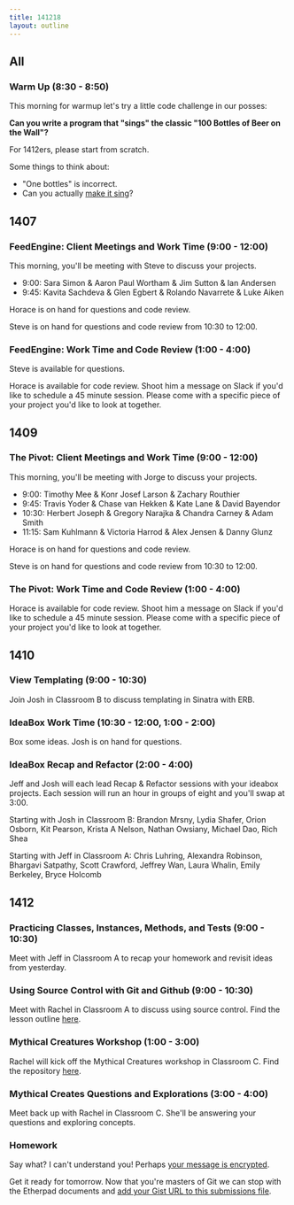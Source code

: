 ```yaml
---
title: 141218
layout: outline
---
```


## All

### Warm Up (8:30 - 8:50)

This morning for warmup let's try a little code challenge in our posses:

**Can you write a program that "sings" the classic "100 Bottles of Beer on the Wall"?**

For 1412ers, please start from scratch.

Some things to think about:

* "One bottles" is incorrect.
* Can you actually [make it sing](https://developer.apple.com/library/mac/documentation/Darwin/Reference/ManPages/man1/say.1.html)?

## 1407

### FeedEngine: Client Meetings and Work Time (9:00 - 12:00)

This morning, you'll be meeting with Steve to discuss your projects.

* 9:00: Sara Simon & Aaron Paul Wortham & Jim Sutton & Ian Andersen
* 9:45: Kavita Sachdeva & Glen Egbert & Rolando Navarrete & Luke Aiken

Horace is on hand for questions and code review.

Steve is on hand for questions and code review from 10:30 to 12:00.

### FeedEngine: Work Time and Code Review (1:00 - 4:00)

Steve is available for questions.

Horace is available for code review. Shoot him a message on Slack if you'd like to schedule a 45 minute session. Please come with a specific piece of your project you'd like to look at together.

## 1409

### The Pivot: Client Meetings and Work Time (9:00 - 12:00)

This morning, you'll be meeting with Jorge to discuss your projects.

* 9:00: Timothy Mee & Konr Josef Larson & Zachary Routhier
* 9:45: Travis Yoder & Chase van Hekken & Kate Lane & David Bayendor
* 10:30: Herbert Joseph & Gregory Narajka & Chandra Carney & Adam Smith
* 11:15: Sam Kuhlmann & Victoria Harrod & Alex Jensen & Danny Glunz

Horace is on hand for questions and code review.

Steve is on hand for questions and code review from 10:30 to 12:00.

### The Pivot: Work Time and Code Review (1:00 - 4:00)

Horace is available for code review. Shoot him a message on Slack if you'd like to schedule a 45 minute session. Please come with a specific piece of your project you'd like to look at together.

## 1410

### View Templating (9:00 - 10:30)

Join Josh in Classroom B to discuss templating in Sinatra with ERB.

### IdeaBox Work Time (10:30 - 12:00, 1:00 - 2:00)

Box some ideas. Josh is on hand for questions.

### IdeaBox Recap and Refactor (2:00 - 4:00)

Jeff and Josh will each lead Recap & Refactor sessions with your ideabox projects.
Each session will run an hour in groups of eight and you'll swap at 3:00.

Starting with Josh in Classroom B: Brandon Mrsny, Lydia Shafer, Orion Osborn, Kit Pearson, Krista A Nelson, Nathan Owsiany, Michael Dao, Rich Shea

Starting with Jeff in Classroom A: Chris Luhring, Alexandra Robinson, Bhargavi Satpathy, Scott Crawford, Jeffrey Wan, Laura Whalin, Emily Berkeley, Bryce Holcomb

## 1412

### Practicing Classes, Instances, Methods, and Tests (9:00 - 10:30)

Meet with Jeff in Classroom A to recap your homework and revisit ideas from yesterday.

### Using Source Control with Git and Github (9:00 - 10:30)

Meet with Rachel in Classroom A to discuss using source control. Find the lesson outline [here](https://github.com/turingschool/lesson_plans/blob/master/ruby_01-object_oriented_programming_with_ruby/intro_to_git.markdown).

### Mythical Creatures Workshop (1:00 - 3:00)

Rachel will kick off the Mythical Creatures workshop in Classroom C. Find the repository [here](https://github.com/turingschool/ruby-exercises.git).

### Mythical Creates Questions and Explorations (3:00 - 4:00)

Meet back up with Rachel in Classroom C. She'll be answering your questions and exploring concepts.

### Homework

Say what? I can't understand you! Perhaps [your message is encrypted](https://github.com/turingschool/challenges/blob/master/cryptographer.markdown).

Get it ready for tomorrow. Now that you're masters of Git we can stop with the Etherpad
documents and [add your Gist URL to this submissions file](https://github.com/turingschool/ruby-submissions/blob/master/1412/challenges/cryptographer.markdown).
